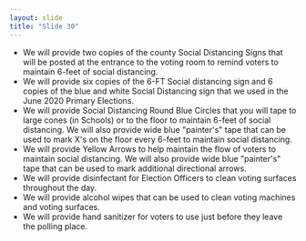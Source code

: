 ```yaml
---
layout: slide
title: "Slide 30"
---
```


- We will provide two copies of the county Social Distancing Signs that will be posted at the entrance to the voting room to remind voters to maintain 6-feet of social distancing.
- We will provide six copies of the 6-FT Social distancing sign and 6 copies of the blue and white Social Distancing sign that we used in the June 2020 Primary Elections.
- We will provide Social Distancing Round Blue Circles that you will tape to large cones (in Schools) or to the floor to maintain 6-feet of social distancing. We will also provide wide blue "painter's" tape that can be used to mark X's on the floor every 6-feet to maintain social distancing.
- We will provide Yellow Arrows to help maintain the flow of voters to maintain social distancing. We will also provide wide blue "painter's" tape that can be used to mark additional directional arrows.
- We will provide disinfectant for Election Officers to clean voting surfaces throughout the day.
- We will provide alcohol wipes that can be used to clean voting machines and voting surfaces.
- We will provide hand sanitizer for voters to use just before they leave the polling place.